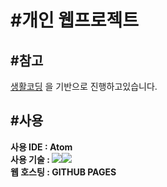 # #개인 웹프로젝트
## #참고
[생활코딩](https://opentutorials.org/course/1) 을 기반으로 진행하고있습니다.<br>
## #사용
<strong>사용 IDE : Atom</strong><br>
<strong>사용 기술 : <img src="https://img.shields.io/badge/html-%23239120.svg?&style=flat-square&logo=html5&logoColor=white"/><img src="https://img.shields.io/badge/css-%23239120.svg?&style=flat-square&logo=css3&logoColor=white"></strong><br>
<strong>웹 호스팅 : GITHUB PAGES</strong><br></p>
